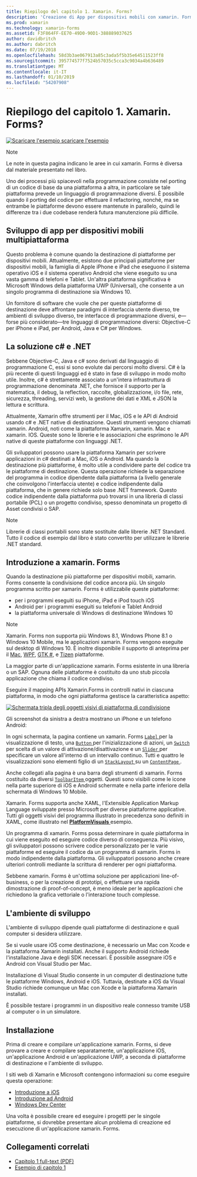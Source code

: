 ```yaml
---
title: Riepilogo del capitolo 1. Xamarin. Forms?
description: 'Creazione di App per dispositivi mobili con xamarin. Forms: Riepilogo del capitolo 1. Xamarin. Forms?'
ms.prod: xamarin
ms.technology: xamarin-forms
ms.assetid: F3F864FF-EE70-49D0-90D1-388889037625
author: davidbritch
ms.author: dabritch
ms.date: 07/19/2018
ms.openlocfilehash: 58d3b3ae067913a85c3ada5f5b35e64511523ff8
ms.sourcegitcommit: 395774577f7524b57035c5cca3c9034a4b636489
ms.translationtype: MT
ms.contentlocale: it-IT
ms.lasthandoff: 01/10/2019
ms.locfileid: "54207908"
---
```

# <a name="summary-of-chapter-1-how-does-xamarinforms-fit-in"></a>Riepilogo del capitolo 1. Xamarin. Forms?

[![Scaricare l'esempio](~/media/shared/download.png) scaricare l'esempio](https://github.com/xamarin/xamarin-forms-book-samples/tree/master/Chapter01)

> [!NOTE]
> Le note in questa pagina indicano le aree in cui xamarin. Forms è diversa dal materiale presentato nel libro.

Uno dei processi più spiacevoli nella programmazione consiste nel porting di un codice di base da una piattaforma a altra, in particolare se tale piattaforma prevede un linguaggio di programmazione diversi. È possibile quando il porting del codice per effettuare il refactoring, nonché, ma se entrambe le piattaforme devono essere mantenute in parallelo, quindi le differenze tra i due codebase renderà futura manutenzione più difficile.

## <a name="cross-platform-mobile-development"></a>Sviluppo di app per dispositivi mobili multipiattaforma

Questo problema è comune quando la destinazione di piattaforme per dispositivi mobili. Attualmente, esistono due principali piattaforme per dispositivi mobili, la famiglia di Apple iPhone e iPad che eseguono il sistema operativo iOS e il sistema operativo Android che viene eseguito su una vasta gamma di telefoni e Tablet. Un'altra piattaforma significativa è Microsoft Windows della piattaforma UWP (Universal), che consente a un singolo programma di destinazione sia Windows 10.

Un fornitore di software che vuole che per queste piattaforme di destinazione deve affrontare paradigmi di interfaccia utente diverso, tre ambienti di sviluppo diverso, tre interfacce di programmazione diversi, e&mdash;forse più considerato&mdash;tre linguaggi di programmazione diversi: Objective-C per iPhone e iPad, per Android, Java e C# per Windows.

## <a name="the-c-and-net-solution"></a>La soluzione c# e .NET

Sebbene Objective-C, Java e c# sono derivati dal linguaggio di programmazione C, essi si sono evolute dai percorsi molto diversi. C# è la più recente di questi linguaggi ed è stato in fase di sviluppo in modo molto utile. Inoltre, c# è strettamente associato a un'intera infrastruttura di programmazione denominata .NET, che fornisce il supporto per la matematica, il debug, la reflection, raccolte, globalizzazione, i/o file, rete, sicurezza, threading, servizi web, la gestione dei dati e XML e JSON la lettura e scrittura.

Attualmente, Xamarin offre strumenti per il Mac, iOS e le API di Android usando c# e .NET native di destinazione. Questi strumenti vengono chiamati xamarin. Android, noti come la piattaforma Xamarin, xamarin. Mac e xamarin. IOS. Queste sono le librerie e le associazioni che esprimono le API native di queste piattaforme con linguaggi .NET.

Gli sviluppatori possono usare la piattaforma Xamarin per scrivere applicazioni in c# destinati a Mac, iOS o Android. Ma quando la destinazione più piattaforme, è molto utile a condividere parte del codice tra le piattaforme di destinazione. Questa operazione richiede la separazione del programma in codice dipendente dalla piattaforma (a livello generale che coinvolgono l'interfaccia utente) e codice indipendente dalla piattaforma, che in genere richiede solo base .NET framework. Questo codice indipendente dalla piattaforma può trovarsi in una libreria di classi portabile (PCL) o un progetto condiviso, spesso denominata un progetto di Asset condivisi o SAP.

> [!NOTE]
> Librerie di classi portabili sono state sostituite dalle librerie .NET Standard. Tutto il codice di esempio dal libro è stato convertito per utilizzare le librerie .NET standard.

## <a name="introducing-xamarinforms"></a>Introduzione a xamarin. Forms

Quando la destinazione più piattaforme per dispositivi mobili, xamarin. Forms consente la condivisione del codice ancora più. Un singolo programma scritto per xamarin. Forms è utilizzabile queste piattaforme:

- per i programmi eseguiti su iPhone, iPad e iPod touch iOS
- Android per i programmi eseguiti su telefoni e Tablet Android
- la piattaforma universale di Windows di destinazione Windows 10

> [!NOTE]
> Xamarin. Forms non supporta più Windows 8.1, Windows Phone 8.1 o Windows 10 Mobile, ma le applicazioni xamarin. Forms vengono eseguite sul desktop di Windows 10. È inoltre disponibile il supporto di anteprima per il [Mac](~/xamarin-forms/platform/other/mac.md), [WPF](~/xamarin-forms/platform/other/wpf.md), [GTK #](~/xamarin-forms/platform/other/gtk.md), e [Tizen](~/xamarin-forms/platform/other/tizen.md) piattaforme.

La maggior parte di un'applicazione xamarin. Forms esistente in una libreria o un SAP. Ognuna delle piattaforme è costituito da uno stub piccola applicazione che chiama il codice condiviso.

Eseguire il mapping APIs Xamarin.Forms in controlli nativi in ciascuna piattaforma, in modo che ogni piattaforma gestisce la caratteristica aspetto:

[![Schermata tripla degli oggetti visivi di piattaforma di condivisione](images/ch01fg03-small.png "xamarin. Forms Controls on Each Platform")](images/ch01fg03-large.png#lightbox "xamarin. Forms Controls on Each Platform")

Gli screenshot da sinistra a destra mostrano un iPhone e un telefono Android:

In ogni schermata, la pagina contiene un xamarin. Forms [ `Label` ](xref:Xamarin.Forms.Label) per la visualizzazione di testo, una [ `Button` ](xref:Xamarin.Forms.Button) per l'inizializzazione di azioni, un [ `Switch` ](xref:Xamarin.Forms.Switch) per scelta di un valore di attivazione/disattivazione e un [ `Slider` ](xref:Xamarin.Forms.Slider) per specificare un valore all'interno di un intervallo continuo. Tutti e quattro le visualizzazioni sono elementi figlio di un [ `StackLayout` ](xref:Xamarin.Forms.StackLayout) su un [ `ContentPage` ](xref:Xamarin.Forms.ContentPage).

Anche collegati alla pagina è una barra degli strumenti di xamarin. Forms costituito da diversi [ `ToolbarItem` ](xref:Xamarin.Forms.ToolbarItem) oggetti. Questi sono visibili come le icone nella parte superiore di iOS e Android schermate e nella parte inferiore della schermata di Windows 10 Mobile.

Xamarin. Forms supporta anche XAML, l'Extensible Application Markup Language sviluppate presso Microsoft per diverse piattaforme applicative. Tutti gli oggetti visivi del programma illustrato in precedenza sono definiti in XAML, come illustrato nel [ **PlatformVisuals** ](https://github.com/xamarin/xamarin-forms-book-samples/tree/master/Chapter01/PlatformVisuals) esempio.

Un programma di xamarin. Forms possa determinare in quale piattaforma in cui viene eseguito ed eseguire codice diverso di conseguenza. Più visivo, gli sviluppatori possono scrivere codice personalizzato per le varie piattaforme ed eseguire il codice da un programma di xamarin. Forms in modo indipendente dalla piattaforma. Gli sviluppatori possono anche creare ulteriori controlli mediante la scrittura di renderer per ogni piattaforma.

Sebbene xamarin. Forms è un'ottima soluzione per applicazioni line-of-business, o per la creazione di prototipi, o effettuare una rapida dimostrazione di proof-of-concept, è meno ideale per le applicazioni che richiedono la grafica vettoriale o l'interazione touch complesse.

## <a name="your-development-environment"></a>L'ambiente di sviluppo

L'ambiente di sviluppo dipende quali piattaforme di destinazione e quali computer si desidera utilizzare.

Se si vuole usare iOS come destinazione, è necessario un Mac con Xcode e la piattaforma Xamarin installati. Anche il supporto Android richiede l'installazione Java e degli SDK necessari. È possibile assegnare iOS e Android con Visual Studio per Mac.

Installazione di Visual Studio consente in un computer di destinazione tutte le piattaforme Windows, Android e iOS. Tuttavia, destinate a iOS da Visual Studio richiede comunque un Mac con Xcode e la piattaforma Xamarin installati.

È possibile testare i programmi in un dispositivo reale connesso tramite USB al computer o in un simulatore.

## <a name="installation"></a>Installazione

Prima di creare e compilare un'applicazione xamarin. Forms, si deve provare a creare e compilare separatamente, un'applicazione iOS, un'applicazione Android e un'applicazione UWP, a seconda di piattaforme di destinazione e l'ambiente di sviluppo.

I siti web di Xamarin e Microsoft contengono informazioni su come eseguire questa operazione:

- [Introduzione a iOS](~/ios/get-started/index.md)
- [Introduzione ad Android](~/android/get-started/index.md)
- [Windows Dev Center](http://dev.windows.com)

Una volta è possibile creare ed eseguire i progetti per le singole piattaforme, si dovrebbe presentare alcun problema di creazione ed esecuzione di un'applicazione xamarin. Forms.

## <a name="related-links"></a>Collegamenti correlati

- [Capitolo 1 full-text (PDF)](https://download.xamarin.com/developer/xamarin-forms-book/XamarinFormsBook-Ch01-Apr2016.pdf)
- [Esempio di capitolo 1](https://github.com/xamarin/xamarin-forms-book-samples/tree/master/Chapter01)

